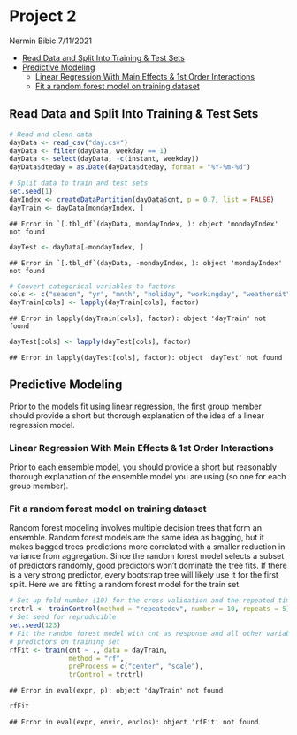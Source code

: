 Project 2
================
Nermin Bibic
7/11/2021

-   [Read Data and Split Into Training & Test
    Sets](#read-data-and-split-into-training--test-sets)
-   [Predictive Modeling](#predictive-modeling)
    -   [Linear Regression With Main Effects & 1st Order
        Interactions](#linear-regression-with-main-effects--1st-order-interactions)
    -   [Fit a random forest model on training
        dataset](#fit-a-random-forest-model-on-training-dataset)

## Read Data and Split Into Training & Test Sets

``` r
# Read and clean data
dayData <- read_csv("day.csv")
dayData <- filter(dayData, weekday == 1)
dayData <- select(dayData, -c(instant, weekday))
dayData$dteday = as.Date(dayData$dteday, format = "%Y-%m-%d")

# Split data to train and test sets
set.seed(1)
dayIndex <- createDataPartition(dayData$cnt, p = 0.7, list = FALSE)
dayTrain <- dayData[mondayIndex, ]
```

    ## Error in `[.tbl_df`(dayData, mondayIndex, ): object 'mondayIndex' not found

``` r
dayTest <- dayData[-mondayIndex, ]
```

    ## Error in `[.tbl_df`(dayData, -mondayIndex, ): object 'mondayIndex' not found

``` r
# Convert categorical variables to factors
cols <- c("season", "yr", "mnth", "holiday", "workingday", "weathersit")
dayTrain[cols] <- lapply(dayTrain[cols], factor)
```

    ## Error in lapply(dayTrain[cols], factor): object 'dayTrain' not found

``` r
dayTest[cols] <- lapply(dayTest[cols], factor)
```

    ## Error in lapply(dayTest[cols], factor): object 'dayTest' not found

## Predictive Modeling

Prior to the models fit using linear regression, the first group member
should provide a short but thorough explanation of the idea of a linear
regression model.

### Linear Regression With Main Effects & 1st Order Interactions

Prior to each ensemble model, you should provide a short but reasonably
thorough explanation of the ensemble model you are using (so one for
each group member).

### Fit a random forest model on training dataset

Random forest modeling involves multiple decision trees that form an
ensemble. Random forest models are the same idea as bagging, but it
makes bagged trees predictions more correlated with a smaller reduction
in variance from aggregation. Since the random forest model selects a
subset of predictors randomly, good predictors won’t dominate the tree
fits. If there is a very strong predictor, every bootstrap tree will
likely use it for the first split. Here we are fitting a random forest
model for the train set.

``` r
# Set up fold number (10) for the cross validation and the repeated times (5) of the whole CV 
trctrl <- trainControl(method = "repeatedcv", number = 10, repeats = 5)
# Set seed for reproducible
set.seed(123)
# Fit the random forest model with cnt as response and all other variables as
# predictors on training set
rfFit <- train(cnt ~ ., data = dayTrain,
               method = "rf",
               preProcess = c("center", "scale"),
               trControl = trctrl)
```

    ## Error in eval(expr, p): object 'dayTrain' not found

``` r
rfFit
```

    ## Error in eval(expr, envir, enclos): object 'rfFit' not found
